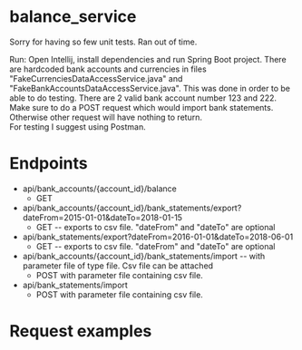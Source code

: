 # balance_service

Sorry for having so few unit tests. Ran out of time.

Run:
Open Intellij, install dependencies and run Spring Boot project.
There are hardcoded bank accounts and currencies in files "FakeCurrenciesDataAccessService.java" and "FakeBankAccountsDataAccessService.java". This was done in order to be able to do testing. There are 2 valid bank account number 123 and 222. 
Make sure to do a POST request which would import bank statements. Otherwise other request will have nothing to return.   
For testing I suggest using Postman.

# Endpoints
- api/bank_accounts/{account_id}/balance
	- GET
- api/bank_accounts/{account_id}/bank_statements/export?dateFrom=2015-01-01&dateTo=2018-01-15 
	- GET -- exports to csv file. "dateFrom" and "dateTo" are optional
- api/bank_statements/export?dateFrom=2016-01-01&dateTo=2018-06-01
	- GET -- exports to csv file. "dateFrom" and "dateTo" are optional
- api/bank_accounts/{account_id}/bank_statements/import -- with parameter file of type file. Csv file can be attached
  - POST with parameter file containing csv file.
- api/bank_statements/import
  - POST with parameter file containing csv file.
  
# Request examples


